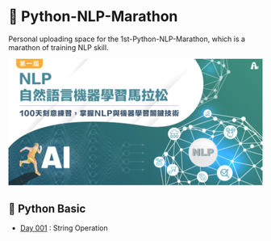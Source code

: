# :runner: Python-NLP-Marathon

Personal uploading space for the 1st-Python-NLP-Marathon, which is a marathon of training NLP skill.

<img src="./indexBanner.jpg">

## :triangular_flag_on_post: Python Basic
- [Day 001](https://github.com/magikerwin1993/1st-Python-NLP-Marathon/tree/master/practices/Day-001) : String Operation

